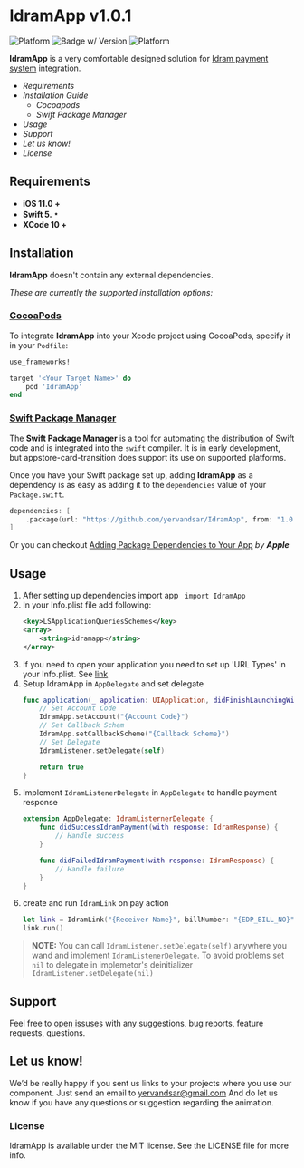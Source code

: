 # IdramApp v1.0.1
![Platform](https://img.shields.io/badge/platform-iOS-black.svg) ![Badge w/ Version](https://img.shields.io/cocoapods/v/IdramApp.svg)  ![Platform](https://img.shields.io/badge/Swift_Package_Manager-compatible-green.svg) 


**IdramApp** is a very comfortable designed solution for [Idram payment system](https://www.idram.am) integration.

- *Requirements*
- *Installation Guide*
    - *Cocoapods*
    - *Swift Package Manager*
- *Usage*
- *Support*
- *Let us know!*
- *License*

## Requirements

- **iOS 11.0 +**
- **Swift 5.﹡**
- **XCode 10 +**

## Installation

**IdramApp** doesn't contain any external dependencies.

*These are currently the supported installation options:*
  
### [CocoaPods](https://cocoapods.org/)
To integrate **IdramApp** into your Xcode project using CocoaPods, specify it in your `Podfile`:
```ruby
use_frameworks!

target '<Your Target Name>' do
    pod 'IdramApp'
end
```
### [Swift Package Manager](https://swift.org/package-manager/)

The  **Swift Package Manager** is a tool for automating the distribution of Swift code and is integrated into the  `swift`  compiler. It is in early development, but appstore-card-transition does support its use on supported platforms.

Once you have your Swift package set up, adding **IdramApp** as a dependency is as easy as adding it to the  `dependencies`  value of your  `Package.swift`.
```swift
dependencies: [
    .package(url: "https://github.com/yervandsar/IdramApp", from: "1.0.0")
]
```
 Or you can checkout [Adding Package Dependencies to Your App](https://developer.apple.com/documentation/xcode/adding_package_dependencies_to_your_app) *by **Apple***

## Usage
1.  After setting up dependencies import app ``` import IdramApp```
2.  In your Info.plist file add following:
    ```xml 
    <key>LSApplicationQueriesSchemes</key>
    <array>
        <string>idramapp</string>
    </array>
    ```
3.  If you need to open your application you need to set up 'URL Types' in your Info.plist. See [link](http://iosdevelopertips.com/cocoa/launching-your-own-application-via-a-custom-url-scheme.html)
4.  Setup IdramApp in `AppDelegate` and set delegate
    ```swift
    func application(_ application: UIApplication, didFinishLaunchingWithOptions launchOptions: [UIApplication.LaunchOptionsKey: Any]?) -> Bool {
        // Set Account Code
		IdramApp.setAccount("{Account Code}")
        // Set Callback Schem
		IdramApp.setCallbackScheme("{Callback Scheme}")
		// Set Delegate
		IdramListener.setDelegate(self)

        return true
    }
    ```
5. Implement `IdramListenerDelegate` in `AppDelegate` to handle payment response
    ```swift
    extension AppDelegate: IdramListernerDelegate {
		func didSuccessIdramPayment(with response: IdramResponse) {
			// Handle success
		}

		func didFailedIdramPayment(with response: IdramResponse) {
			// Handle failure
		}
    }
    ```
6. create and run `IdramLink` on pay action
    ```swift
	let link = IdramLink("{Receiver Name}", billNumber: "{EDP_BILL_NO}", amount: {Price}, hasTip: {Bool - false by default})
	link.run()
    ```
> **NOTE:** You can call `IdramListener.setDelegate(self)` anywhere you wand and implement `IdramListenerDelegate`. 
> To avoid problems set `nil` to delegate in implemetor's deinitializer `IdramListener.setDelegate(nil)`
## Support

Feel free to [open issuses](https://github.com/yervandsar/IdramApp/issues/new) with any suggestions, bug reports, feature requests, questions.

## Let us know!

We’d be really happy if you sent us links to your projects where you use our component. Just send an email to yervandsar@gmail.com And do let us know if you have any questions or suggestion regarding the animation.


### License

IdramApp is available under the MIT license. See the LICENSE file for more info.
